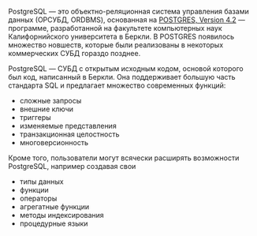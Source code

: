 PostgreSQL — это объектно-реляционная система управления базами данных (ОРСУБД, ORDBMS), основанная на [POSTGRES, Version 4.2](http://db.cs.berkeley.edu/postgres.html) — программе, разработанной на факультете компьютерных наук Калифорнийского университета в Беркли. В POSTGRES появилось множество новшеств, которые были реализованы в некоторых коммерческих СУБД гораздо позднее.

PostgreSQL — СУБД с открытым исходным кодом, основой которого был код, написанный в Беркли. Она поддерживает большую часть стандарта SQL и предлагает множество современных функций:

- сложные запросы
- внешние ключи
- триггеры
- изменяемые представления
- транзакционная целостность
- многоверсионность

Кроме того, пользователи могут всячески расширять возможности PostgreSQL, например создавая свои

- типы данных
- функции
- операторы
- агрегатные функции
- методы индексирования
- процедурные языки